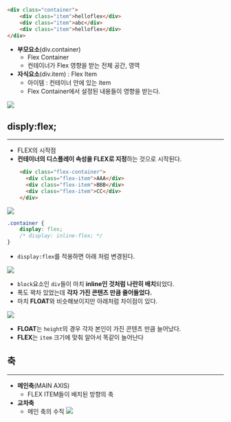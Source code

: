 
```html
<div class="container">
	<div class="item">helloflex</div>
	<div class="item">abc</div>
	<div class="item">helloflex</div>	
</div>
```
- **부모요소**(div.container)
	- Flex Container
	- 컨테이너가 Flex 영향을 받는 전체 공간, 영역
- **자식요소**(div.item) : Flex Item
	- 아이템 : 컨테이너 안에 있는 item
	- Flex Container에서 설정된 내용들이 영향을 받는다.

![](Pasted%20image%2020250914150510.png)

## disply:flex;
---
- FLEX의 시작점
- **컨테이너의 디스플레이 속성을 FLEX로 지정**하는 것으로 시작된다.

```html
    <div class="flex-container">
      <div class="flex-item">AAA</div>
      <div class="flex-item">BBB</div>
      <div class="flex-item">CC</div>
    </div>
```
![](Pasted%20image%2020250914150851.png)
```css
.container {
	display: flex;
	/* display: inline-flex; */
}
```
- `display:flex`를 적용하면 아래 처럼 변경된다.

![](Pasted%20image%2020250914150925.png)

- `block`요소인 `div`들이 마치 **inline인 것처럼 나란히 배치**되었다.
- 폭도 꽉차 있었는데 **각자 가진 콘텐츠 만큼 줄어들었다.**
- 마치 **FLOAT**와 비슷해보이지만 아래처럼 차이점이 있다.

![](Pasted%20image%2020250914151142.png)
- **FLOAT**는 `height`의 경우 각자 본인이 가진 콘텐츠 만큼 늘어났다.
- **FLEX**는 `item` 크기에 맞춰 알아서 똑같이 늘어난다

## 축
---
- **메인축**(MAIN AXIS) 
	- FLEX ITEM들이 배치된 방향의 축
- **교차축**
	- 메인 축의 수직
![](Pasted%20image%2020250914152027.png)